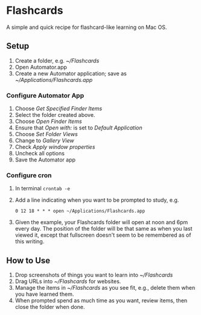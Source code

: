 # Flashcards

A simple and quick recipe for flashcard-like learning on Mac OS.

## Setup

1. Create a folder, e.g. _~/Flashcards_
2. Open Automator.app
3. Create a new Automator application; save as _~/Applications/Flashcards.app_

### Configure Automator App

1. Choose _Get Specified Finder Items_
2. Select the folder created above.
3. Choose _Open Finder Items_
4. Ensure that _Open with:_ is set to _Default Application_
5. Choose _Set Folder Views_
6. Change to _Gallery View_
7. Check _Apply window properties_
8. Uncheck all options
9. Save the Automator app

### Configure cron

1. In terminal `crontab -e`
2. Add a line indicating when you want to be prompted to study, e.g.

	`0 12 18 * * * open ~/Applications/Flashcards.app`

1. Given the example, your Flashcards folder will open at noon and 6pm every day.  The position of the folder will be that same as when you last viewed it, except that fullscreen doesn't seem to be remembered as of this writing.		
	
## How to Use

1. Drop screenshots of things you want to learn into _~/Flashcards_
2. Drag URLs into _~/Flashcards_ for websites.
3. Manage the items in _~/Flashcards_ as you see fit, e.g., delete them when you have learned them.
4. When prompted spend as much time as you want, review items, then close the folder when done.

